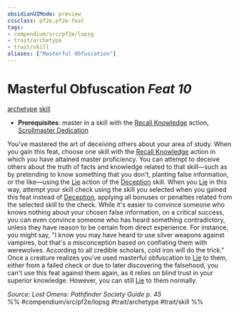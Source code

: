```yaml
---
obsidianUIMode: preview
cssclass: pf2e,pf2e-feat
tags:
- compendium/src/pf2e/lopsg
- trait/archetype
- trait/skill
aliases: ["Masterful Obfuscation"]
---
```

# Masterful Obfuscation  *Feat 10*  
[archetype](../../Rules/traits/archetype.md)  [skill](../../Rules/traits/skill.md)  

- **Prerequisites**: master in a skill with the [Recall Knowledge](../../Rules/actions/recall-knowledge.md) action, [Scrollmaster Dedication](scrollmaster-dedication-locg.md)

You've mastered the art of deceiving others about your area of study. When you gain this feat, choose one skill with the [Recall Knowledge](../../Rules/actions/recall-knowledge.md) action in which you have attained master proficiency. You can attempt to deceive others about the truth of facts and knowledge related to that skill—such as by pretending to know something that you don't, planting false information, or the like—using the [Lie](../../Rules/actions/lie.md) action of the [Deception](../skills.md#Deception) skill. When you [Lie](../../Rules/actions/lie.md) in this way, attempt your skill check using the skill you selected when you gained this feat instead of [Deception](../skills.md#Deception), applying all bonuses or penalties related from the selected skill to the check. While it's easier to convince someone who knows nothing about your chosen false information, on a critical success, you can even convince someone who has heard something contradictory, unless they have reason to be certain from direct experience. For instance, you might say, "I know you may have heard to use silver weapons against vampires, but that's a misconception based on conflating them with werewolves. According to all credible scholars, cold iron will do the trick." Once a creature realizes you've used masterful obfuscation to [Lie](../../Rules/actions/lie.md) to them, either from a failed check or due to later discovering the falsehood, you can't use this feat against them again, as it relies on blind trust in your superior knowledge. However, you can still [Lie](../../Rules/actions/lie.md) to them normally.

*Source: Lost Omens: Pathfinder Society Guide p. 45*  
%% #compendium/src/pf2e/lopsg #trait/archetype #trait/skill %%